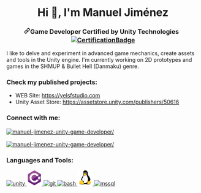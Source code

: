 

<h1 align="center">Hi 👋, I'm Manuel Jiménez</h1>

<h3 align="center" dir="auto"><a id="user-content-unity-game-developer---" class="anchor" aria-hidden="true" href="#unity-game-developer---"><svg class="octicon octicon-link" viewBox="0 0 16 16" version="1.1" width="16" height="16" aria-hidden="true"><path d="m7.775 3.275 1.25-1.25a3.5 3.5 0 1 1 4.95 4.95l-2.5 2.5a3.5 3.5 0 0 1-4.95 0 .751.751 0 0 1 .018-1.042.751.751 0 0 1 1.042-.018 1.998 1.998 0 0 0 2.83 0l2.5-2.5a2.002 2.002 0 0 0-2.83-2.83l-1.25 1.25a.751.751 0 0 1-1.042-.018.751.751 0 0 1-.018-1.042Zm-4.69 9.64a1.998 1.998 0 0 0 2.83 0l1.25-1.25a.751.751 0 0 1 1.042.018.751.751 0 0 1 .018 1.042l-1.25 1.25a3.5 3.5 0 1 1-4.95-4.95l2.5-2.5a3.5 3.5 0 0 1 4.95 0 .751.751 0 0 1-.018 1.042.751.751 0 0 1-1.042.018 1.998 1.998 0 0 0-2.83 0l-2.5 2.5a1.998 1.998 0 0 0 0 2.83Z"></path></svg></a>Game Developer Certified by Unity Technologies &nbsp; <a href="https://www.credly.com/badges/b05d5a38-f4c8-46ca-b728-491aea9be5c6/public_url" rel="nofollow"><img src="https://github.com/manuyeldev/manuyeldev/assets/69228139/18b22f5a-41ff-46df-b3cc-c08870734501" alt="CertificationBadge" style="height: 65px; max-width: 100%;" align="center" data-canonical-src="https://certiport.pearsonvue.com/Certifications/Unity/Certified-User/Badging/certified-user.png"></a> </h3>

<p> I like to delve and experiment in advanced game mechanics, create assets and tools in the Unity engine. I'm currently working on 2D prototypes and games in the SHMUP & Bullet Hell (Danmaku) genre. </p>

<h3> Check my published projects: </h3>
<ul>
  <li>WEB Site: <a href="https://yelsfstudio.com">https://yelsfstudio.com</a> </li>
  <li>Unity Asset Store: <a href="https://assetstore.unity.com/publishers/50616">https://assetstore.unity.com/publishers/50616</a> </li>
</ul>

<h3 align="left">Connect with me:</h3>
<p align="left">
<a href="https://linkedin.com/in/manuel-jimenez-unity-game-developer/" target="blank"><img align="center" src="https://raw.githubusercontent.com/rahuldkjain/github-profile-readme-generator/master/src/images/icons/Social/linked-in-alt.svg" alt="manuel-jimenez-unity-game-developer/" height="30" width="40" /></a>
</p>
<p align="left">
<a href="manuyeldev@gmail.com" target="blank"><img align="center" src="https://raw.githubusercontent.com/rahuldkjain/github-profile-readme-generator/master/src/images/icons/Social/linked-in-alt.svg" alt="manuel-jimenez-unity-game-developer/" height="30" width="40" /></a>
</p>

<h3 align="left">Languages and Tools:</h3>
<p align="left"> 
	<a href="https://unity.com/" target="_blank" rel="noreferrer"> <img src="https://www.vectorlogo.zone/logos/unity3d/unity3d-icon.svg" alt="unity" width="40" height="40"/> </a>
	<a href="https://www.w3schools.com/cs/" target="_blank" rel="noreferrer"> <img src="https://raw.githubusercontent.com/devicons/devicon/master/icons/csharp/csharp-original.svg" alt="csharp" width="40" height="40"/> </a> <a href="https://git-scm.com/" target="_blank" rel="noreferrer"> <img src="https://www.vectorlogo.zone/logos/git-scm/git-scm-icon.svg" alt="git" width="40" height="40"/> </a> 
	<a href="https://www.gnu.org/software/bash/" target="_blank" rel="noreferrer"> <img src="https://www.vectorlogo.zone/logos/gnu_bash/gnu_bash-icon.svg" alt="bash" width="40" height="40"/> </a> <a href="https://www.linux.org/" target="_blank" rel="noreferrer"> <img src="https://raw.githubusercontent.com/devicons/devicon/master/icons/linux/linux-original.svg" alt="linux" width="40" height="40"/> </a> <a href="https://www.microsoft.com/en-us/sql-server" target="_blank" rel="noreferrer"> <img src="https://www.svgrepo.com/show/303229/microsoft-sql-server-logo.svg" alt="mssql" width="40" height="40"/> </a> </p>
